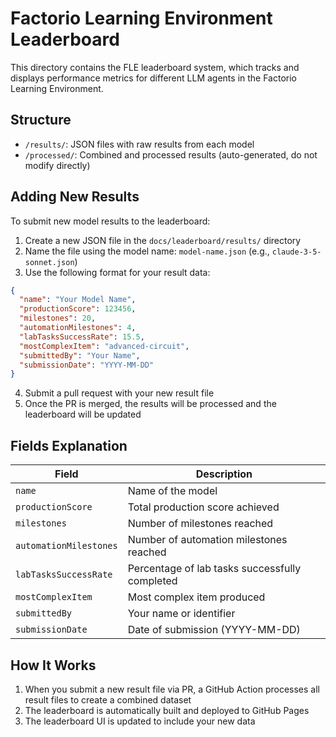 # Factorio Learning Environment Leaderboard

This directory contains the FLE leaderboard system, which tracks and displays performance metrics for different LLM agents in the Factorio Learning Environment.

## Structure

- `/results/`: JSON files with raw results from each model
- `/processed/`: Combined and processed results (auto-generated, do not modify directly)

## Adding New Results

To submit new model results to the leaderboard:

1. Create a new JSON file in the `docs/leaderboard/results/` directory
2. Name the file using the model name: `model-name.json` (e.g., `claude-3-5-sonnet.json`)
3. Use the following format for your result data:

```json
{
  "name": "Your Model Name",
  "productionScore": 123456,
  "milestones": 20,
  "automationMilestones": 4,
  "labTasksSuccessRate": 15.5,
  "mostComplexItem": "advanced-circuit",
  "submittedBy": "Your Name",
  "submissionDate": "YYYY-MM-DD"
}
```

4. Submit a pull request with your new result file
5. Once the PR is merged, the results will be processed and the leaderboard will be updated

## Fields Explanation

| Field | Description |
|-------|-------------|
| `name` | Name of the model
| `productionScore` | Total production score achieved
| `milestones` | Number of milestones reached
| `automationMilestones` | Number of automation milestones reached
| `labTasksSuccessRate` | Percentage of lab tasks successfully completed
| `mostComplexItem` | Most complex item produced
| `submittedBy` | Your name or identifier
| `submissionDate` | Date of submission (YYYY-MM-DD)

## How It Works

1. When you submit a new result file via PR, a GitHub Action processes all result files to create a combined dataset
2. The leaderboard is automatically built and deployed to GitHub Pages
3. The leaderboard UI is updated to include your new data
